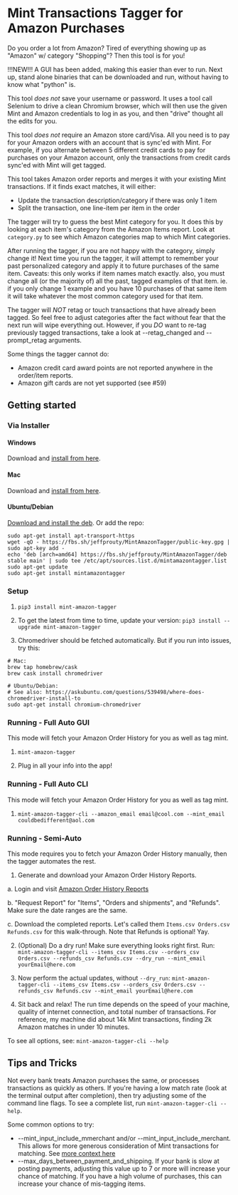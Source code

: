 # Mint Transactions Tagger for Amazon Purchases

Do you order a lot from Amazon? Tired of everything showing up as "Amazon"
w/ category "Shopping"? Then this tool is for you!

!!!NEW!!! A GUI has been added, making this easier than ever to run. Next up, stand alone binaries that can be downloaded and run, without having to know what "python" is.

This tool *does not* save your username or password. It uses a tool call Selenium to drive a clean Chromium browser, which will then use the given Mint and Amazon credentials to log in as you, and then "drive" thought all the edits for you.

This tool *does not* require an Amazon store card/Visa. All you need is to pay for
your Amazon orders with an account that is sync'ed with Mint. For example, if
you alternate between 5 different credit cards to pay for purchases on your
Amazon account, only the transactions from credit cards sync'ed with Mint will
get tagged.

This tool takes Amazon order reports and merges it with your existing Mint
transactions. If it finds exact matches, it will either:

- Update the transaction description/category if there was only 1 item
- Split the transaction, one line-item per item in the order

The tagger will try to guess the best Mint category for you. It does this by
looking at each item's category from the Amazon Items report. Look at
`category.py` to see which Amazon categories map to which Mint categories.

After running the tagger, if you are not happy with the category,
simply change it! Next time you run the tagger, it will attempt to remember
your past personalized category and apply it to future purchases of the same
item. Caveats: this only works if item names match exactly. also, you must
change all (or the majority of) all the past, tagged examples of that item.
ie. if you only change 1 example and you have 10 purchases of that same item
it will take whatever the most common category used for that item.

The tagger will _NOT_ retag or touch transactions that have already been
tagged. So feel free to adjust categories after the fact without fear that the
next run will wipe everything out. However, if you _DO_ want to re-tag
previously tagged transactions, take a look at --retag_changed and
--prompt_retag arguments.

Some things the tagger cannot do:

- Amazon credit card award points are not reported anywhere in the order/item reports.
- Amazon gift cards are not yet supported (see #59)

## Getting started ##

### Via Installer ###

#### Windows ####

Download and [install from here](
https://fbs.sh/jeffprouty/MintAmazonTagger/MintAmazonTaggerSetup.exe).

#### Mac ####

Download and [install from here](
https://fbs.sh/jeffprouty/MintAmazonTagger/MintAmazonTagger.dmg).

#### Ubuntu/Debian ####

[Download and install the deb](https://fbs.sh/jeffprouty/MintAmazonTagger/MintAmazonTagger.deb). Or add the repo:
```
sudo apt-get install apt-transport-https
wget -qO - https://fbs.sh/jeffprouty/MintAmazonTagger/public-key.gpg | sudo apt-key add -
echo 'deb [arch=amd64] https://fbs.sh/jeffprouty/MintAmazonTagger/deb stable main' | sudo tee /etc/apt/sources.list.d/mintamazontagger.list
sudo apt-get update
sudo apt-get install mintamazontagger
```

### Setup ###

1. `pip3 install mint-amazon-tagger`

2. To get the latest from time to time, update your version:
`pip3 install --upgrade mint-amazon-tagger`

3. Chromedriver should be fetched automatically. But if you run into issues,
try this:
```
# Mac:
brew tap homebrew/cask
brew cask install chromedriver

# Ubuntu/Debian:
# See also: https://askubuntu.com/questions/539498/where-does-chromedriver-install-to
sudo apt-get install chromium-chromedriver
```

### Running - Full Auto GUI ###

This mode will fetch your Amazon Order History for you as well as tag mint.

1. `mint-amazon-tagger`

1. Plug in all your info into the app!

### Running - Full Auto CLI ###

This mode will fetch your Amazon Order History for you as well as tag mint.

1. `mint-amazon-tagger-cli --amazon_email email@cool.com --mint_email couldbedifferent@aol.com`

### Running - Semi-Auto ###

This mode requires you to fetch your Amazon Order History manually, then the
tagger automates the rest.

1. Generate and download your Amazon Order History Reports.

a. Login and visit [Amazon Order History
Reports](https://www.amazon.com/gp/b2b/reports)

b. "Request Report" for "Items", "Orders and shipments", and "Refunds". Make sure the
date ranges are the same.

c. Download the completed reports. Let's called them
`Items.csv Orders.csv Refunds.csv` for this walk-through. Note that
Refunds is optional! Yay.

2. (Optional) Do a dry run! Make sure everything looks right first. Run:
`mint-amazon-tagger-cli --items_csv Items.csv --orders_csv Orders.csv --refunds_csv Refunds.csv --dry_run --mint_email yourEmail@here.com`

3. Now perform the actual updates, without `--dry_run`:
`mint-amazon-tagger-cli --items_csv Items.csv --orders_csv Orders.csv --refunds_csv Refunds.csv --mint_email yourEmail@here.com`

4. Sit back and relax! The run time depends on the speed of your machine,
quality of internet connection, and total number of transactions. For
reference, my machine did about 14k Mint transactions, finding 2k Amazon
matches in under 10 minutes.

To see all options, see:
`mint-amazon-tagger-cli --help`

## Tips and Tricks ##

Not every bank treats Amazon purchases the same, or processes transactions as quickly as others. If you're having a low match rate (look at the terminal output after completion), then try adjusting some of the command line flags. To see a complete list, run `mint-amazon-tagger-cli --help`.

Some common options to try:

* --mint_input_include_mmerchant and/or --mint_input_include_merchant. This allows for more generous consideration of Mint transactions for matching. See [more context here](https://github.com/jprouty/mint-amazon-tagger/issues/50)
* --max_days_between_payment_and_shipping. If your bank is slow at posting payments, adjusting this value up to 7 or more will increase your chance of matching. If you have a high volume of purchases, this can increase your chance of mis-tagging items.
